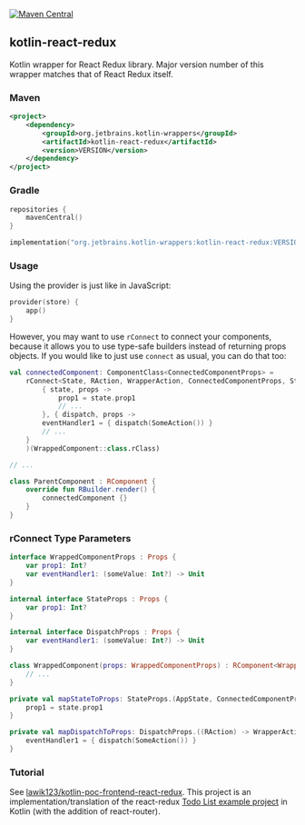 [![Maven Central](https://img.shields.io/maven-central/v/org.jetbrains.kotlin-wrappers/kotlin-react-redux)](https://mvnrepository.com/artifact/org.jetbrains.kotlin-wrappers/kotlin-react-redux)

## kotlin-react-redux

Kotlin wrapper for React Redux library. Major version number of this wrapper matches that of React Redux itself.

### Maven

```xml
<project>
    <dependency>
        <groupId>org.jetbrains.kotlin-wrappers</groupId>
        <artifactId>kotlin-react-redux</artifactId>
        <version>VERSION</version>
    </dependency>
</project>
```

### Gradle

```kotlin
repositories {
    mavenCentral()
}

implementation("org.jetbrains.kotlin-wrappers:kotlin-react-redux:VERSION")
```

### Usage

Using the provider is just like in JavaScript:

```kotlin
provider(store) {
    app()
}
```

However, you may want to use `rConnect` to connect your components, because it allows you to use 
type-safe builders instead of returning props objects. If you would like to just use `connect` as usual,
you can do that too:

```kotlin
val connectedComponent: ComponentClass<ConnectedComponentProps> =
    rConnect<State, RAction, WrapperAction, ConnectedComponentProps, StateProps, DispatchProps, WrappedComponentProps>(
        { state, props ->
            prop1 = state.prop1
            // ...
        }, { dispatch, props ->
        eventHandler1 = { dispatch(SomeAction()) }
        // ...
    }
    )(WrappedComponent::class.rClass)

// ...

class ParentComponent : RComponent {
    override fun RBuilder.render() {
        connectedComponent {}
    }
}
```

### rConnect Type Parameters

```kotlin
interface WrappedComponentProps : Props {
    var prop1: Int?
    var eventHandler1: (someValue: Int?) -> Unit
}

internal interface StateProps : Props {
    var prop1: Int?
}

internal interface DispatchProps : Props {
    var eventHandler1: (someValue: Int?) -> Unit
}

class WrappedComponent(props: WrappedComponentProps) : RComponent<WrappedComponentProps, State>(props) {
    // ...
}

private val mapStateToProps: StateProps.(AppState, ConnectedComponentProps) -> Unit = { state, props ->
    prop1 = state.prop1
}

private val mapDispatchToProps: DispatchProps.((RAction) -> WrapperAction, ConnectedComponentProps) -> Unit = { dispatch, props ->
    eventHandler1 = { dispatch(SomeAction()) }
}
```

### Tutorial

See [lawik123/kotlin-poc-frontend-react-redux](https://github.com/lawik123/kotlin-poc-frontend-react-redux).
This project is an implementation/translation of the react-redux [Todo List example project](https://redux.js.org/basics/example) in Kotlin (with the addition of react-router).
